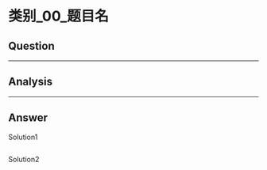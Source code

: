 # 类别_00_题目名


## Question


----

## Analysis


----

## Answer
Solution1
```python

```

Solution2
```python

```
